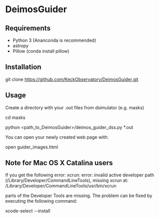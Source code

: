 # DeimosGuider

## Requirements

* Python 3 (Ananconda is recommended)
* astropy
* Pillow (conda install pillow)

## Installation

git clone https://github.com/KeckObservatory/DeimosGuider.git

## Usage

Create a directory with your .out files from dsimulator (e.g. masks)

cd masks

python <path_to_DeimosGuider>/deimos_guider_dss.py *.out

You can open your newly created web page with:

open guider_images.html

## Note for Mac OS X Catalina users

If you get the following error:
xcrun: error: invalid active developer path (/Library/Developer/CommandLineTools), missing xcrun at: /Library/Developer/CommandLineTools/usr/bin/xcrun

parts of the Developer Tools are missing.
The problem can be fixed by executing the following command:

xcode-select --install



